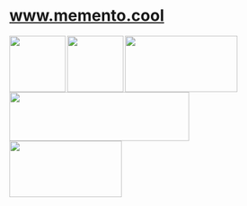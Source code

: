 # www.memento.cool

<img src="https://upload.wikimedia.org/wikipedia/commons/9/95/Vue.js_Logo_2.svg" width="100" height="100" align="left">
<img src="https://upload.wikimedia.org/wikipedia/commons/d/d9/Node.js_logo.svg" width="100" height="100" align="left">
<img src="https://www.vectorlogo.zone/logos/expressjs/expressjs-ar21.svg" width="200" height="100" align="left">
<img src="https://upload.wikimedia.org/wikipedia/commons/e/eb/MongoDB_Logo.png" width="320" height="87" align="left">
<img src="https://greensock.com/uploads/set_resources_5/84c1e40ea0e759e3f1505eb1788ddf3c_greensock-logo.svg" width="200" height="100">
